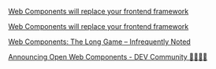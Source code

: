 [Web Components will replace your frontend framework](https://blog.usejournal.com/web-components-will-replace-your-frontend-framework-3b17a580831c)

[Web Components will replace your frontend framework](https://blog.usejournal.com/web-components-will-replace-your-frontend-framework-3b17a580831c)

[Web Components: The Long Game – Infrequently Noted](https://infrequently.org/2017/10/web-components-the-long-game/)

[Announcing Open Web Components - DEV Community 👩‍💻👨‍💻](https://dev.to/thepassle/announcing-open-web-components-5h7)
